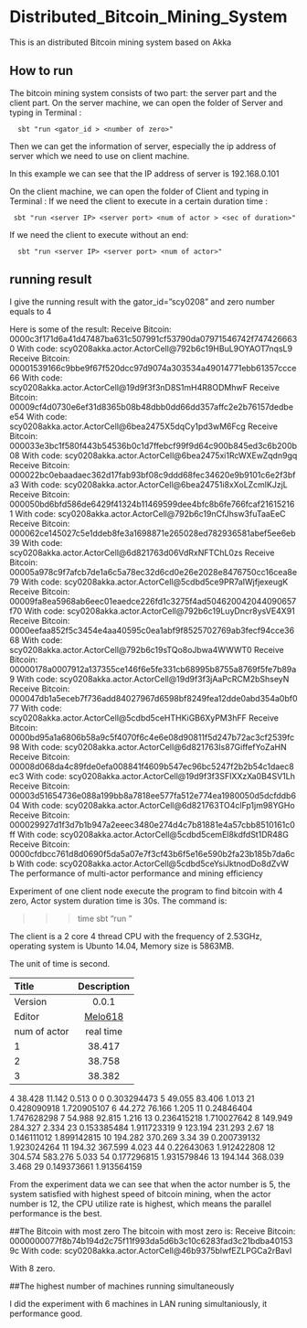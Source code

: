 # Distributed_Bitcoin_Mining_System
This is an distributed Bitcoin mining system based on Akka


## How to run

The bitcoin mining system consists of two part: the server part and the client part. On the server machine, we can open the folder of Server and typing in Terminal :
  
      sbt "run <gator_id > <number of zero>"

Then we can get the information of server, especially the ip address of server which we need to use on client machine.

In this example we can see that the IP address of server is 192.168.0.101

On the client machine, we can open the folder of Client and typing in Terminal :
If we need the client to execute in a certain duration time : 

     sbt "run <server IP> <server port> <num of actor > <sec of duration>"

If we need the client to execute without an end:

      sbt "run <server IP> <server port> <num of actor>"


## running result

I give the running result with the gator_id=”scy0208” and zero number equals to 4



Here is some of the result:
Receive Bitcoin: 0000c3f171d6a41d47487ba631c507991cf53790da07971546742f7474266630  With code: scy0208akka.actor.ActorCell@792b6c19HBuL9OYAOT7nqsL9
Receive Bitcoin: 00001539166c9bbe9f67f520dcc97d9074a303534a49014771ebb61357ccce66  With code: scy0208akka.actor.ActorCell@19d9f3f3nD8S1mH4R8ODMhwF
Receive Bitcoin: 00009cf4d0730e6ef31d8365b08b48dbb0dd66dd357affc2e2b76157dedbee54  With code: scy0208akka.actor.ActorCell@6bea2475X5dqCy1pd3wM6Fcg
Receive Bitcoin: 000033e3bc1f580f443b54536b0c1d7ffebcf99f9d64c900b845ed3c6b200b08  With code: scy0208akka.actor.ActorCell@6bea2475xi1RcWXEwZqdn9gq
Receive Bitcoin: 000022bc0ebaadaec362d17fab93bf08c9ddd68fec34620e9b9101c6e2f3bfa3  With code: scy0208akka.actor.ActorCell@6bea24751i8xXoLZcmlKJzjL
Receive Bitcoin: 000050bd6bfd586de6429f41324b11469599dee4bfc8b6fe766fcaf216152161  With code: scy0208akka.actor.ActorCell@792b6c19nCfJhsw3fuTaaEeC
Receive Bitcoin: 000062ce145027c5e1ddeb8fe3a1698871e265028ed782936581abef5ee6eb39  With code: scy0208akka.actor.ActorCell@6d821763d06VdRxNFTChL0zs
Receive Bitcoin: 00005a978c9f7afcb7de1a6c5a78ec32d6cd0e26e2028e8476750cc16cea8e79  With code: scy0208akka.actor.ActorCell@5cdbd5ce9PR7aIWjfjexeugK
Receive Bitcoin: 00009fa8ea5968ab6eec01eaedce226fd1c3275f4ad504620042044090657f70  With code: scy0208akka.actor.ActorCell@792b6c19LuyDncr8ysVE4X91
Receive Bitcoin: 0000eefaa852f5c3454e4aa40595c0ea1abf9f8525702769ab3fecf94cce3668  With code: scy0208akka.actor.ActorCell@792b6c19sTQo8oJbwa4WWWT0
Receive Bitcoin: 00000178a0007912a137355ce146f6e5fe331cb68995b8755a8769f5fe7b89a9  With code: scy0208akka.actor.ActorCell@19d9f3f3jAaPcRCM2bShseyN
Receive Bitcoin: 000047db1a5eceb7f736add84027967d6598bf8249fea12dde0abd354a0bf077  With code: scy0208akka.actor.ActorCell@5cdbd5ceHTHKiGB6XyPM3hFF
Receive Bitcoin: 0000bd95a1a6806b58a9c5f4070f6c4e6e08d90811f5d247b72ac3cf2539fc98  With code: scy0208akka.actor.ActorCell@6d821763Is87GiffefYoZaHN
Receive Bitcoin: 00008d068da4c89fde0efa008841f4609b547ec96bc5247f2b2b54c1daec8ec3  With code: scy0208akka.actor.ActorCell@19d9f3f3SFIXXzXa0B4SV1Lh
Receive Bitcoin: 00003d51654736e088a199bb8a7818ee577fa512e774ea1980050d5dcfddb604  With code: scy0208akka.actor.ActorCell@6d821763TO4clFp1jm98YGHo
Receive Bitcoin: 000029927d1f3d7b1b947a2eeec3480e274d4c7b81881e4a57cbb8510161c0ff  With code: scy0208akka.actor.ActorCell@5cdbd5cemEl8kdfdSt1DR48G
Receive Bitcoin: 0000cfdbcc761d8d0690f5da5a07e7f3cf43b6f5e16e590b2fa23b185b7da6cb  With code: scy0208akka.actor.ActorCell@5cdbd5ceYsiJktnodDo8dZvW
The performance of multi-actor performance and mining efficiency

Experiment of one client node execute the program to find bitcoin with 4 zero, Actor system duration time is 30s. The command is: 

>>> time sbt “run <server IP> <server port> <num of actor > <sec of duration>”

The client is a 2 core 4 thread CPU with the frequency of 2.53GHz, operating system is Ubunto 14.04, Memory size is 5863MB.

The unit of time is second.

  | Title   | Description                        |
  | :------ | :--------------------------------: |
  | Version | 0.0.1                              |
  | Editor  | [Melo618](mailto:Editor@Email.com) |
|num of actor|real time|user time|sys time|num of bitcoin|Bitcoins/real time|CPU time/ real time|
|1           |	38.417 |11.084   |	0.495 |0	           |0                 |  	0.301403025     |
|2|	38.758	|11.314|	0.402	|0|	0	|0.30228598|
|3|	38.382	|11.152|	0.43	|0|	0 |0.301756031|
4	38.428	11.142	0.513	0	0	0.303294473
5	49.055	83.406	1.013	21	0.428090918	1.720905107
6	44.272	76.166	1.205	11	0.24846404	1.747628298
7	54.988	92.815	1.216	13	0.236415218	1.710027642
8	149.949	284.327	2.334	23	0.153385484	1.911723319
9	123.194	231.293	2.67	18	0.146111012	1.899142815
10	194.282	370.269	3.34	39	0.200739132	1.923024264
11	194.32	367.599	4.023	44	0.22643063	1.912422808
12	304.574	583.276	5.033	54	0.177296815	1.931579846
13	194.144	368.039	3.468	29	0.149373661	1.913564159

From the experiment data we can see that when the actor number is 5, the system satisfied with highest speed of bitcoin mining, when the actor number is 12, the CPU utilize rate is highest, which means the parallel performance is the best.

##The Bitcoin with most zero
The bitcoin with most zero is:
Receive Bitcoin: 0000000077f8b74b194d2c75f11f993da5d6b3c10c6283fad3c21bdba401539c  With code: scy0208akka.actor.ActorCell@46b9375blwfEZLPGCa2rBavI

With 8 zero.

##The highest number of machines running simultaneously

I did the experiment with 6 machines in LAN runing simultaniously, it performance good.
